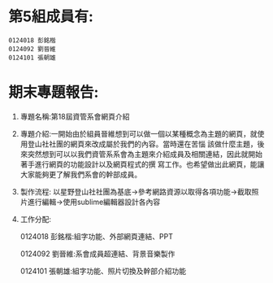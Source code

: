# 第5組成員有: #
    0124018 彭銘楷
    0124092 劉晉維
    0124101 張朝雄    

# 期末專題報告: #
1. 專題名稱:第18屆資管系會網頁介紹

2. 專題介紹:一開始由於組員晉維想到可以做一個以某種概念為主題的網頁，就使用登山社社團的網頁來改成屬於我們的內容。當時還在苦惱    該做什麼主題，後來突然想到可以以我們資管系系會為主題來介紹成員及相關連結，因此就開始著手進行網頁的功能設計以及網頁程式的撰   寫工作。也希望做出此網頁，能讓大家能夠更了解我們系會的幹部成員。

3. 製作流程:
   以星野登山社社團為基底→參考網路資源以取得各項功能→截取照片進行編輯→使用sublime編輯器設計各內容

4. 工作分配:

   0124018 彭銘楷:組字功能、外部網頁連結、PPT
   
   0124092 劉晉維:系會成員超連結、背景音樂製作
   
   0124101 張朝雄:組字功能、照片切換及幹部介紹功能
   
